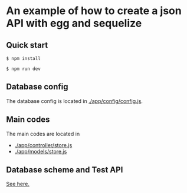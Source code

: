 # An example of how to create a json API with egg and sequelize

## Quick start
```
$ npm install

$ npm run dev
```

## Database config
The database config is located in [./app/config/config.js](./app/config/config.js).


## Main codes
The main codes are located in 
* [./app/controller/store.js](./app/controller/store.js)
* [./app/models/store.js](./app/models/store.js)


## Database scheme and Test API
[See here.](../README.md)